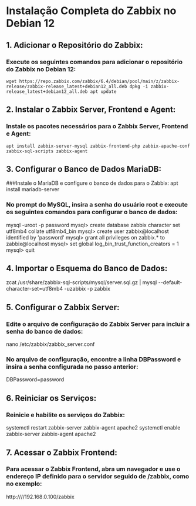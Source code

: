 # Instalação Completa do Zabbix no Debian 12

## 1. Adicionar o Repositório do Zabbix:
### Execute os seguintes comandos para adicionar o repositório do Zabbix no Debian 12:
`wget https://repo.zabbix.com/zabbix/6.4/debian/pool/main/z/zabbix-release/zabbix-release_latest+debian12_all.deb
dpkg -i zabbix-release_latest+debian12_all.deb
apt update`

## 2. Instalar o Zabbix Server, Frontend e Agent:
### Instale os pacotes necessários para o Zabbix Server, Frontend e Agent:
`apt install zabbix-server-mysql zabbix-frontend-php zabbix-apache-conf zabbix-sql-scripts zabbix-agent`

## 3. Configurar o Banco de Dados MariaDB:
###Instale o MariaDB e configure o banco de dados para o Zabbix:
apt install mariadb-server
### No prompt do MySQL, insira a senha do usuário root e execute os seguintes comandos para configurar o banco de dados:
mysql -uroot -p
password
mysql> create database zabbix character set utf8mb4 collate utf8mb4_bin
mysql> create user zabbix@localhost identified by 'password'
mysql> grant all privileges on zabbix.* to zabbix@localhost
mysql> set global log_bin_trust_function_creators = 1
mysql> quit

## 4. Importar o Esquema do Banco de Dados:
zcat /usr/share/zabbix-sql-scripts/mysql/server.sql.gz | mysql --default-character-set=utf8mb4 -uzabbix -p zabbix

## 5. Configurar o Zabbix Server:
### Edite o arquivo de configuração do Zabbix Server para incluir a senha do banco de dados:
nano /etc/zabbix/zabbix_server.conf
### No arquivo de configuração, encontre a linha DBPassword e insira a senha configurada no passo anterior:
DBPassword=password
## 6. Reiniciar os Serviços:
### Reinicie e habilite os serviços do Zabbix:
systemctl restart zabbix-server zabbix-agent apache2
systemctl enable zabbix-server zabbix-agent apache2

## 7. Acessar o Zabbix Frontend:
### Para acessar o Zabbix Frontend, abra um navegador e use o endereço IP definido para o servidor seguido de /zabbix, como no exemplo:
http:////192.168.0.100/zabbix
